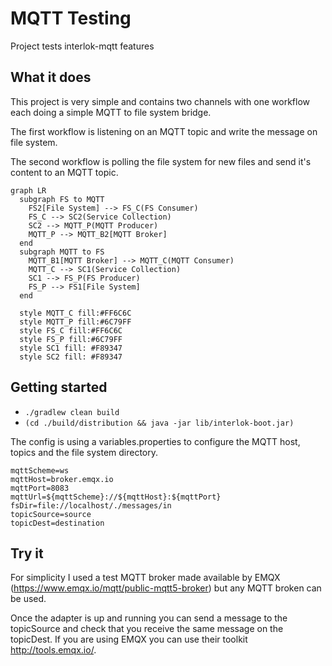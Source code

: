 # MQTT Testing

Project tests interlok-mqtt features

## What it does

This project is very simple and contains two channels with one workflow each doing a simple MQTT to file system bridge.

The first workflow is listening on an MQTT topic and write the message on file system.

The second workflow is polling the file system for new files and send it's content to an MQTT topic.

```mermaid
graph LR
  subgraph FS to MQTT
    FS2[File System] --> FS_C(FS Consumer)
    FS_C --> SC2(Service Collection)
    SC2 --> MQTT_P(MQTT Producer)
    MQTT_P --> MQTT_B2[MQTT Broker]
  end
  subgraph MQTT to FS
    MQTT_B1[MQTT Broker] --> MQTT_C(MQTT Consumer)
    MQTT_C --> SC1(Service Collection)
    SC1 --> FS_P(FS Producer)
    FS_P --> FS1[File System]
  end

  style MQTT_C fill:#FF6C6C
  style MQTT_P fill:#6C79FF
  style FS_C fill:#FF6C6C
  style FS_P fill:#6C79FF
  style SC1 fill: #F89347
  style SC2 fill: #F89347
```


## Getting started

* `./gradlew clean build`
* `(cd ./build/distribution && java -jar lib/interlok-boot.jar)`

The config is using a variables.properties to configure the MQTT host, topics and the file system directory.

```
mqttScheme=ws
mqttHost=broker.emqx.io
mqttPort=8083
mqttUrl=${mqttScheme}://${mqttHost}:${mqttPort}
fsDir=file://localhost/./messages/in
topicSource=source
topicDest=destination
```

## Try it

For simplicity I used a test MQTT broker made available by EMQX (https://www.emqx.io/mqtt/public-mqtt5-broker) but any MQTT broken can be used.

Once the adapter is up and running you can send a message to the topicSource and check that you receive the same message on the topicDest.
If you are using EMQX you can use their toolkit http://tools.emqx.io/.

